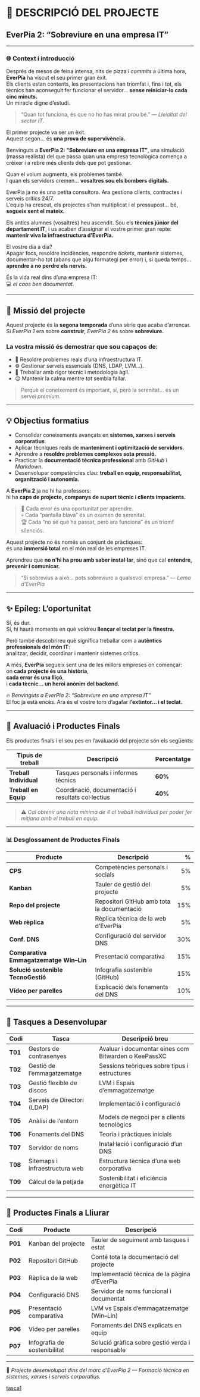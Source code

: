 # 🧩 **DESCRIPCIÓ DEL PROJECTE**  
## **EverPia 2: “Sobreviure en una empresa IT”**

---

### 🌐 Context i introducció
Després de mesos de feina intensa, nits de pizza i *commits* a última hora, **EverPia** ha viscut el seu primer gran èxit.  
Els clients estan contents, les presentacions han triomfat i, fins i tot, els tècnics han aconseguit fer funcionar el servidor… **sense reiniciar-lo cada cinc minuts.**  
Un miracle digne d’estudi.  

> “Quan tot funciona, és que no ho has mirat prou bé.” — *Lleialtat del sector IT.*

El primer projecte va ser un èxit.  
Aquest segon… és **una prova de supervivència.**

Benvinguts a **EverPia 2: “Sobreviure en una empresa IT”**, una simulació (massa realista) del que passa quan una empresa tecnològica comença a créixer i a rebre més clients dels que pot gestionar.

Quan el volum augmenta, els problemes també.  
I quan els servidors cremen... **vosaltres sou els bombers digitals.**

EverPia ja no és una petita consultora. Ara gestiona clients, contractes i serveis crítics 24/7.  
L’equip ha crescut, els projectes s’han multiplicat i el pressupost... bé, **segueix sent el mateix.**

Els antics alumnes (vosaltres) heu ascendit. Sou els **tècnics júnior del departament IT**, i us acaben d’assignar el vostre primer gran repte: **mantenir viva la infraestructura d’EverPia.**

El vostre dia a dia?  
Apagar focs, resoldre incidències, respondre *tickets*, mantenir sistemes, documentar-ho tot (abans que algú formategi per error) i, si queda temps... **aprendre a no perdre els nervis.**

És la vida real dins d’una empresa IT:  
💻 *el caos ben documentat.*

---

## 🎯 **Missió del projecte**

Aquest projecte és la **segona temporada** d’una sèrie que acaba d’arrencar.  
Si *EverPia 1* era sobre **construir**, *EverPia 2* és sobre **sobreviure.**

### La vostra missió és demostrar que sou capaços de:
- 🧠 Resoldre problemes reals d’una infraestructura IT.  
- ⚙️ Gestionar serveis essencials (DNS, LDAP, LVM…).  
- 🧩 Treballar amb rigor tècnic i metodologia àgil.  
- 😌 Mantenir la calma mentre tot sembla fallar.  

> Perquè el coneixement és important, sí, però la serenitat... és un servei *premium.*

---

## 💡 **Objectius formatius**

- Consolidar coneixements avançats en **sistemes, xarxes i serveis corporatius**.  
- Aplicar tècniques reals de **manteniment i optimització de servidors**.  
- Aprendre a **resoldre problemes complexos sota pressió.**  
- Practicar la **documentació tècnica professional** amb *GitHub* i *Markdown*.  
- Desenvolupar competències clau: **treball en equip, responsabilitat, organització i autonomia.**

A **EverPia 2** ja no hi ha professors:  
hi ha **caps de projecte, companys de suport tècnic i clients impacients.**

> 🧩 Cada error és una oportunitat per aprendre.  
> 💀 Cada “pantalla blava” és un examen de serenitat.  
> 🏆 Cada “no sé què ha passat, però ara funciona” és un triomf silenciós.

Aquest projecte no és només un conjunt de pràctiques:  
és una **immersió total** en el món real de les empreses IT.  

Aprendreu que **no n’hi ha prou amb saber instal·lar**, sinó que cal **entendre, prevenir i comunicar.**

> “Si sobrevius a això... pots sobreviure a qualsevol empresa.” — *Lema d’EverPia*

---

## ✨ **Epíleg: L’oportunitat**

Sí, és dur.  
Sí, hi haurà moments en què voldreu **llençar el teclat per la finestra.**  

Però també descobrireu què significa treballar com a **autèntics professionals del món IT**:  
analitzar, decidir, coordinar i mantenir sistemes crítics.

A més, **EverPia** segueix sent una de les millors empreses on començar:  
on **cada projecte és una història**,  
**cada error és una lliçó**,  
i **cada tècnic… un heroi anònim del backend.**

🔥 *Benvinguts a EverPia 2: “Sobreviure en una empresa IT”*  
El foc ja està encès. Ara és el vostre torn d’agafar **l’extintor... i el teclat.**

---

## 🧾 **Avaluació i Productes Finals**

Els productes finals i el seu pes en l’avaluació del projecte són els següents:

| Tipus de treball | Descripció | Percentatge |
|------------------|-------------|--------------|
| **Treball Individual** | Tasques personals i informes tècnics | **60%** |
| **Treball en Equip** | Coordinació, documentació i resultats col·lectius | **40%** |

> ⚠️ *Cal obtenir una nota mínima de 4 al treball individual per poder fer mitjana amb el treball en equip.*

---

### 📊 **Desglossament de Productes Finals**

| Producte | Descripció | % |
|-----------|-------------|--:|
| **CPS** | Competències personals i socials | 5% |
| **Kanban** | Tauler de gestió del projecte | 5% |
| **Repo del projecte** | Repositori GitHub amb tota la documentació | 15% |
| **Web rèplica** | Rèplica tècnica de la web d’EverPia | 5% |
| **Conf. DNS** | Configuració del servidor DNS | 30% |
| **Comparativa Emmagatzematge Win–Lin** | Presentació comparativa | 15% |
| **Solució sostenible TecnoGestió** | Infografia sostenible (GitHub) | 15% |
| **Vídeo per parelles** | Explicació dels fonaments del DNS | 10% |

---

## 🧰 **Tasques a Desenvolupar**

| Codi | Tasca | Descripció breu |
|------|--------|----------------|
| **T01** | Gestors de contrasenyes | Avaluar i documentar eines com Bitwarden o KeePassXC |
| **T02** | Gestió de l’emmagatzematge | Sessions teòriques sobre tipus i estructures |
| **T03** | Gestió flexible de discos | LVM i Espais d’emmagatzematge |
| **T04** | Serveis de Directori (LDAP) | Implementació i configuració |
| **T05** | Anàlisi de l’entorn | Models de negoci per a clients tecnològics |
| **T06** | Fonaments del DNS | Teoria i pràctiques inicials |
| **T07** | Servidor de noms | Instal·lació i configuració d’un DNS |
| **T08** | Sitemaps i infraestructura web | Estructura tècnica d’una web corporativa |
| **T09** | Càlcul de la petjada | Sostenibilitat i eficiència energètica IT |

---

## 🏁 **Productes Finals a Lliurar**

| Codi | Producte | Descripció |
|------|-----------|------------|
| **P01** | Kanban del projecte | Tauler de seguiment amb tasques i estat |
| **P02** | Repositori GitHub | Conté tota la documentació del projecte |
| **P03** | Rèplica de la web | Implementació tècnica de la pàgina d’EverPia |
| **P04** | Configuració DNS | Servidor de noms funcional i documentat |
| **P05** | Presentació comparativa | LVM vs Espais d’emmagatzematge (Win–Lin) |
| **P06** | Vídeo per parelles | Fonaments del DNS explicats en equip |
| **P07** | Infografia de sostenibilitat | Solució gràfica sobre gestió verda i responsable |

---

📘 *Projecte desenvolupat dins del marc d’EverPia 2 — Formació tècnica en sistemes, xarxes i serveis corporatius.*


[tasca1](T01)






